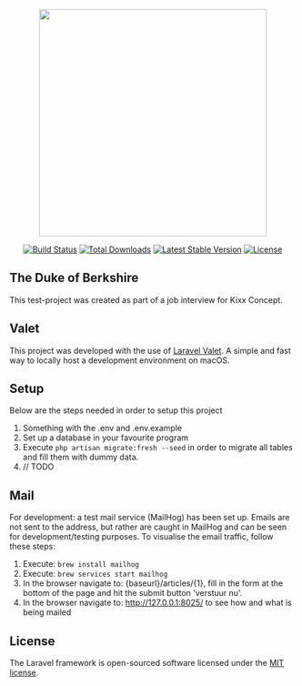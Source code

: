 <p align="center"><a href="https://laravel.com" target="_blank"><img src="https://raw.githubusercontent.com/laravel/art/master/logo-lockup/5%20SVG/2%20CMYK/1%20Full%20Color/laravel-logolockup-cmyk-red.svg" width="400"></a></p>

<p align="center">
<a href="https://travis-ci.org/laravel/framework"><img src="https://travis-ci.org/laravel/framework.svg" alt="Build Status"></a>
<a href="https://packagist.org/packages/laravel/framework"><img src="https://img.shields.io/packagist/dt/laravel/framework" alt="Total Downloads"></a>
<a href="https://packagist.org/packages/laravel/framework"><img src="https://img.shields.io/packagist/v/laravel/framework" alt="Latest Stable Version"></a>
<a href="https://packagist.org/packages/laravel/framework"><img src="https://img.shields.io/packagist/l/laravel/framework" alt="License"></a>
</p>

## The Duke of Berkshire
This test-project was created as part of a job interview for Kixx Concept.


## Valet
This project was developed with the use of [Laravel Valet](https://laravel.com/docs/9.x/valet). A simple and fast way to locally host a development environment on macOS.


## Setup
Below are the steps needed in order to setup this project
1. Something with the .env and .env.example
2. Set up a database in your favourite program
3. Execute ```php artisan migrate:fresh --seed``` in order to migrate all tables and fill them with dummy data.
4. // TODO


## Mail
For development: a test mail service (MailHog) has been set up. Emails are not sent to the address, but rather are caught in MailHog and can be seen for development/testing purposes. To visualise the email traffic, follow these steps:
1. Execute: ```brew install mailhog```
2. Execute: ```brew services start mailhog```
3. In the browser navigate to: {baseurl}/articles/{1}, fill in the form at the bottom of the page and hit the submit button 'verstuur nu'.
4. In the browser navigate to: http://127.0.0.1:8025/ to see how and what is being mailed


## License
The Laravel framework is open-sourced software licensed under the [MIT license](https://opensource.org/licenses/MIT).

